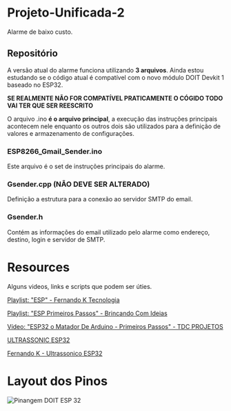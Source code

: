 # Projeto-Unificada-2
Alarme de baixo custo.

## Repositório
A versão atual do alarme funciona utilizando **3 arquivos**. Ainda estou estudando se o código atual é compatível com o novo módulo DOIT Devkit 1 baseado no ESP32. 

**SE REALMENTE NÃO FOR COMPATÍVEL PRATICAMENTE O CÓGIDO TODO VAI TER QUE SER REESCRITO**

O arquivo .ino **é o arquivo principal**, a execução das instruções principais acontecem nele enquanto os outros dois são utilizados para a definição de valores e armazenamento de configurações.

### ESP8266_Gmail_Sender.ino

Este arquivo é o set de instruções principais do alarme. 

### Gsender.cpp **(NÃO DEVE SER ALTERADO)**

Definição a estrutura para a conexão ao servidor SMTP do email.

### Gsender.h

Contém as informações do email utilizado pelo alarme como endereço, destino, login e servidor de SMTP.

# Resources

Alguns videos, links e scripts que podem ser úties.

[Playlist: "ESP" - Fernando K Tecnologia](https://www.youtube.com/playlist?list=PL_xGnxKCyJXo65eEk9hVlwtLznNnMjB8j)

[Playlist: "ESP Primeiros Passos" - Brincando Com Ideias ](https://www.youtube.com/playlist?list=PL7CjOZ3q8fMe6DxojEFuDx4BP0qbbpKtP)

[Vídeo: "ESP32 o Matador De Arduino - Primeiros Passos" - TDC PROJETOS](https://www.youtube.com/watch?v=i6Z1Ry5moCw)

[ULTRASSONIC ESP32](https://www.instructables.com/id/Pocket-Size-Ultrasonic-Measuring-Tool-With-ESP32/)

[Fernando K - Ultrassonico ESP32](https://www.instructables.com/id/ESP32-With-Ultrasonic-Sensor/)


# Layout dos Pinos

![Pinangem DOIT ESP 32](https://docs.zerynth.com/latest/_images/doitesp32pin.jpg)


